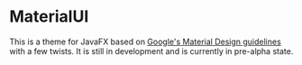 # MaterialUI
This is a theme for JavaFX based on [Google's Material Design guidelines](http://www.google.com/design/spec/material-design/introduction.html) with a few twists.
It is still in development and is currently in pre-alpha state.
